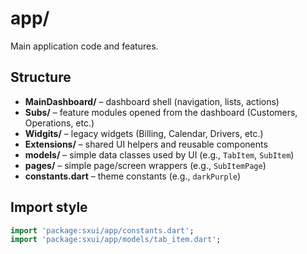 # app/

Main application code and features.

## Structure
- **MainDashboard/** – dashboard shell (navigation, lists, actions)
- **Subs/** – feature modules opened from the dashboard (Customers, Operations, etc.)
- **Widgits/** – legacy widgets (Billing, Calendar, Drivers, etc.)
- **Extensions/** – shared UI helpers and reusable components
- **models/** – simple data classes used by UI (e.g., `TabItem`, `SubItem`)
- **pages/** – simple page/screen wrappers (e.g., `SubItemPage`)
- **constants.dart** – theme constants (e.g., `darkPurple`)

## Import style
```dart
import 'package:sxui/app/constants.dart';
import 'package:sxui/app/models/tab_item.dart';
